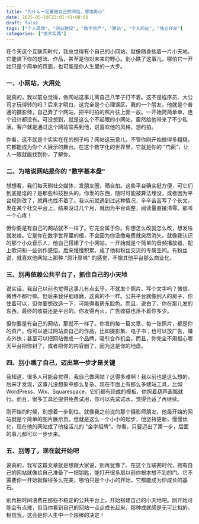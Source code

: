 ```yaml
---
title: "为什么一定要做自己的网站，哪怕再小"
date: 2025-05-19T23:01:41+08:00
draft: false
tags: ["个人品牌", "网站建设", "数字资产", "建站", "个人网站", "独立开发"]
categories: ["技术实践"]
---
```


在今天这个互联网时代，我总觉得有个自己的小网站，就像随身揣着一片小天地，它能装下你的想法、作品，甚至是你对未来的野心。别小瞧了这事儿，哪怕它一开始只是个简单的页面，也可能是你人生里的一大步。 

### 一、小网站，大用处 

说真的，我以前总觉得，做网站这事儿离自己八竿子打不着。这不是程序员、大公司才玩得转的吗？后来才明白，这完全是个心理误区。我的一个朋友，他就是个普通的摄影师，自己弄了个网站，把平时拍的照片往上面一放。一开始简简单单，连个设计都没有。可没想到，就是这么个不起眼的小网站，居然给他带来了不少私活。客户就是通过这个网站联系到他，说喜欢他的风格，想约拍。 

你看，这不就是个实实在在的例子吗？网站这玩意儿，不管你刚开始做得多粗糙，它都能成为你个人展示的舞台。在这个数字化的世界里，它就是你的 "门面"，让人一眼就能找到你，了解你。 

### 二、为啥说网站是你的 "数字基本盘" 

想想看，我们每天刷社交媒体，发朋友圈，晒自拍。这些平台确实挺方便，可它们到底是谁的？是那些科技巨头的。你发的东西，随时可能被算法埋没，或者因为平台规则改了，就再也找不着了。我以前就遇到过这种情况，辛辛苦苦写了个长文，发在某个社交平台上，结果没过几个月，就因为平台调整，阅读量直接清零。那叫一个心疼！ 

但你要是有自己的网站就不一样了。它完全属于你。你想怎么改就怎么改，想发啥就发啥。它是你在数字世界里的根，不会因为你没缴电费就突然消失。就像我认识的那个小众音乐人，他自己搭建了个小网站。一开始就是个简单的音频播放器，配上歌词和一些创作感悟。后来慢慢积累，成了他和粉丝交流的专属空间。有粉丝说，就喜欢他网站上那种 "原汁原味" 的感觉，不像其他平台那么商业化。 

### 三、别再依赖公共平台了，抓住自己的小天地 

说实话，我自己以前也觉得这事儿有点玄乎。不就发个照片、写个文字吗？微信、微博不都行嘛。但后来我仔细琢磨，这真的不一样。公共平台就像别人的房子，你住着可以，但你要想改造一下，可能得看房东脸色。而且，说白了，你在那儿发的东西，最终的收益还是平台的。你发得再火，广告收益也落不着你多少。 

但你要是有自己的网站，那就不一样了。你发的每一篇文章、每一张照片，都是你的资产。你可以通过网站卖自己的作品，比如摄影集、电子书；也可以放广告，赚点外快；甚至可以把网站做成一个品牌，吸引合作机会。而且，你完全不用担心哪天平台把你封了，或者把你的内容删了，因为这是你的地盘。 

### 四、别小瞧了自己，迈出第一步才是关键 

我知道，很多人可能会觉得，我自己做网站？这得多难啊！我以前也是这么想的，后来才发现，这事儿没想象中那么复杂。现在市面上有那么多建站工具，比如 WordPress、Wix、Squarespace，它们都有现成的模板，你照着葫芦画瓢就行。而且，很多工具还提供免费试用，你可以先试试水，觉得合适了再继续。 

刚开始的时候，别想着一步到位。就像我之前说的那个摄影师朋友，他最开始的网站就是个简单的图片展示页。但就是这么一个小小的起步，他坚持更新，慢慢优化，现在他的网站成了他接活儿的 "金字招牌"。你看，只要迈出了第一步，后面的事儿都可以一步步来。 

### 五、别等了，现在就开始吧 

说真的，我写这篇文章就是想跟大家说，别再犹豫了。在这个互联网时代，拥有自己的网站就像给自己准备了一把钥匙，能打开很多扇以前你根本想不到的门。它不需要你一开始就做得多么完美，哪怕只是个小小的开始，它都能成为你成长的基石。 

别再把时间浪费在那些不稳定的公共平台上，开始搭建自己的小天地吧。刚开始可能会有点难，但当你看到自己的网站一点点成长起来，那种成就感是无可比拟的。相信我，这会是你人生中一个超棒的决定！